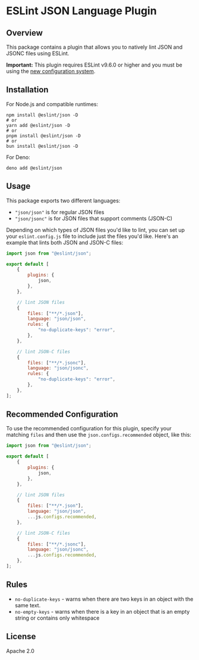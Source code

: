 # ESLint JSON Language Plugin

## Overview

This package contains a plugin that allows you to natively lint JSON and JSONC files using ESLint.

**Important:** This plugin requires ESLint v9.6.0 or higher and you must be using the [new configuration system](https://eslint.org/docs/latest/use/configure/configuration-files).

## Installation

For Node.js and compatible runtimes:

```shell
npm install @eslint/json -D
# or
yarn add @eslint/json -D
# or
pnpm install @eslint/json -D
# or
bun install @eslint/json -D
```

For Deno:

```shell
deno add @eslint/json
```

## Usage

This package exports two different languages:

-   `"json/json"` is for regular JSON files
-   `"json/jsonc"` is for JSON files that support comments (JSON-C)

Depending on which types of JSON files you'd like to lint, you can set up your `eslint.config.js` file to include just the files you'd like. Here's an example that lints both JSON and JSON-C files:

```js
import json from "@eslint/json";

export default [
	{
		plugins: {
			json,
		},
	},

	// lint JSON files
	{
		files: ["**/*.json"],
		language: "json/json",
		rules: {
			"no-duplicate-keys": "error",
		},
	},

	// lint JSON-C files
	{
		files: ["**/*.jsonc"],
		language: "json/jsonc",
		rules: {
			"no-duplicate-keys": "error",
		},
	},
];
```

## Recommended Configuration

To use the recommended configuration for this plugin, specify your matching `files` and then use the `json.configs.recommended` object, like this:

```js
import json from "@eslint/json";

export default [
	{
		plugins: {
			json,
		},
	},

	// lint JSON files
	{
		files: ["**/*.json"],
		language: "json/json",
		...js.configs.recommended,
	},

	// lint JSON-C files
	{
		files: ["**/*.jsonc"],
		language: "json/jsonc",
		...js.configs.recommended,
	},
];
```

## Rules

-   `no-duplicate-keys` - warns when there are two keys in an object with the same text.
-   `no-empty-keys` - warns when there is a key in an object that is an empty string or contains only whitespace

## License

Apache 2.0

